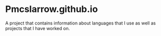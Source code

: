 # Pmcslarrow.github.io

A project that contains information about languages that I use as well as projects that I have worked on.
